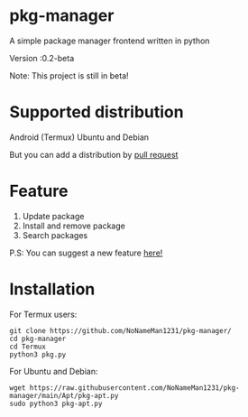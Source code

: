 # pkg-manager
A simple package manager frontend written in python

Version :0.2-beta

Note: This project is still in beta!

# Supported distribution
Android (Termux)
Ubuntu and Debian

But you can add a distribution by [pull request](https://github.com/NoNameMan1231/pkg-manager/pulls)

# Feature

1. Update package
2. Install and remove package
3. Search packages

P.S: You can suggest a new feature [here!](https://github.com/NoNameMan1231/pkg-manager/discussions/2)

# Installation

For Termux users:
```
git clone https://github.com/NoNameMan1231/pkg-manager/
cd pkg-manager
cd Termux
python3 pkg.py
```
For Ubuntu and Debian:
```
wget https://raw.githubusercontent.com/NoNameMan1231/pkg-manager/main/Apt/pkg-apt.py
sudo python3 pkg-apt.py
```


